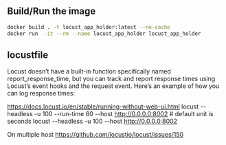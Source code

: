 ## Build/Run the image

```sh
docker build . -t locust_app_holder:latest --no-cache
docker run  -it --rm --name locust_app_holder locust_app_holder
```

## locustfile

Locust doesn’t have a built-in function specifically named report_response_time,
but you can track and report response times using Locust’s event hooks and the request event.
Here’s an example of how you can log response times:

https://docs.locust.io/en/stable/running-without-web-ui.html
locust --headless -u 100 --run-time 60 --host http://0.0.0.0:8002 # default unit is seconds
locust --headless -u 100 --host http://0.0.0.0:8002

On multiple host
https://github.com/locustio/locust/issues/150
